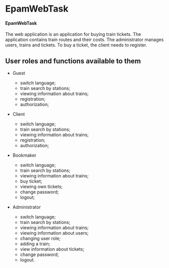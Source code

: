 # EpamWebTask
#### EpamWebTask
The web application is an application for buying train tickets.
The application contains train routes and their costs. The administrator manages users, trains and tickets. To buy a ticket, the client needs to register.

## User roles and functions available to them
- Guest
    - switch language;
    - train search by stations;
    - viewing information about trains;
    - registration;
    - authorization;
- Сlient
    - switch language;
    - train search by stations;
    - viewing information about trains;
    - registration;
    - authorization;
- Bookmaker
    - switch language;
    - train search by stations;
    - viewing information about trains;
    - buy ticket;
    - viewing own tickets;
    - change password;
    - logout;

- Administrator
    - switch language;
    - train search by stations;
    - viewing information about trains;
    - viewing information about users;
    - changing user role;
    - adding a train;
    - view information about tickets;
    - change password;
    - logout.
